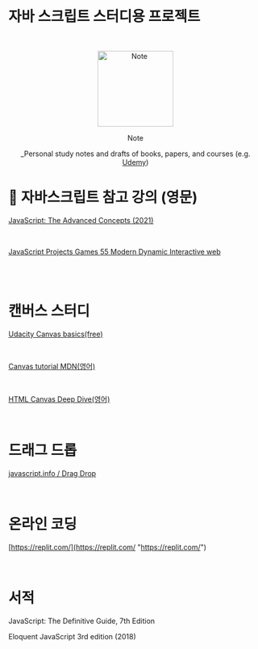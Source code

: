 # 자바 스크립트 스터디용 프로젝트

<br />
<!-- Logo -->
<p align="center">
  <img src="https://i.imgur.com/OaL3Chg.png" alt="Note" height="150px">
</p>

<!-- Title and Description -->
<div align="center">
Note

 _Personal study notes and drafts of books, papers, and courses (e.g. [Udemy](https://www.udemy.com/))

</div>

# 📓 자바스크립트 참고 강의 (영문)

[JavaScript: The Advanced Concepts (2021)](https://www.udemy.com/course/advanced-javascript-concepts/ "JavaScript: The Advanced Concepts (2021)")

<br />

[JavaScript Projects Games 55 Modern Dynamic Interactive web](https://www.udemy.com/course/javascript-course-projects/ "JavaScript Projects Games 55 Modern Dynamic Interactive web")

<br />


<br />

# 캔버스 스터디<br />

[Udacity Canvas basics(free)](https://classroom.udacity.com/courses/ud292 "Udacity Canvas basics(free)")

<br />

[Canvas tutorial MDN(영어)](https://developer.mozilla.org/en-US/docs/Web/API/Canvas_API/Tutorial "Canvas tutorial MDN(영어)")

<br />

[HTML Canvas Deep Dive(영어)](https://joshondesign.com/p/books/canvasdeepdive/toc.html "HTML Canvas Deep Dive(영어)")

<br />

# 드래그 드롭<br />

[javascript.info / Drag Drop](https://ko.javascript.info/mouse-drag-and-drop "드래그 앤 드롭과 마우스 이벤트")


<br />


# 온라인 코딩

[https://replit.com/](https://replit.com/ "https://replit.com/")


<br />

# 서적

JavaScript: The Definitive Guide, 7th Edition

Eloquent JavaScript 3rd edition (2018)

